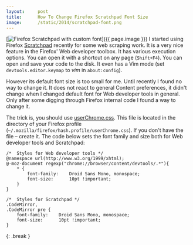```yaml
---
layout:     post
title:      How To Change Firefox Scratchpad Font Size
image:      /static/2014/scratchpad-font.png
---
```

[<img class="third" src="{{ page.image }}" alt="Firefox Scratchpad with custom font">]({{ page.image }})
I started using Firefox [Scratchpad] recently for some web scraping work. It is a very nice feature in the Firefox' Web developer toolbox. It has various execution options. You can open it with a shortcut on any page (`Shift+F4`). You can open and save your code to the disk. It even has a Vim mode (set `devtools.editor.keymap` to _vim_ in `about:config`).

However its default font size is too small for me. Until recently I found no way to change it. It does not react to general Content preferences, it didn't change when I changed default font for Web developer tools in general. Only after some digging through Firefox internal code I found a way to change it.

The trick is, you should use [userChrome.css]. This file is located in the directory of your Firefox profile (`~/.mozilla/firefox/hash.profile/userChrome.css`). If you don't have the file – create it. The code below sets the font family and size both for Web developer tools and Scratchpad:

~~~ 
/*  Styles for Web developer tools */
@namespace url(http://www.w3.org/1999/xhtml);
@-moz-document regexp("chrome://browser/content/devtools/.*"){
    * {
        font-family:    Droid Sans Mono, monospace;
        font-size:      10pt !important;
    }
}

/*  Styles for Scratchpad */
.CodeMirror,
.CodeMirror pre {
    font-family:    Droid Sans Mono, monospace;
    font-size:      10pt !important;
}
~~~
{: .break }

[Scratchpad]:       https://developer.mozilla.org/en/docs/Tools/Scratchpad
[userChrome.css]:   http://kb.mozillazine.org/index.php?title=UserChrome.css&printable=yes
